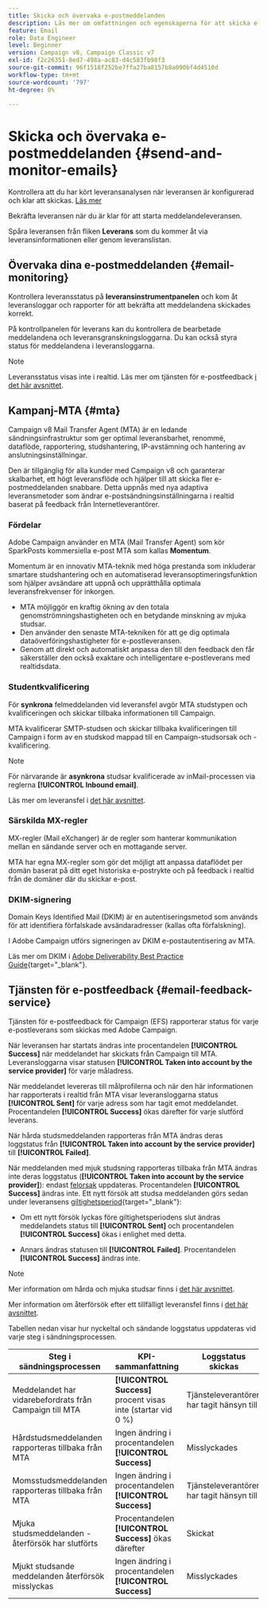 ```yaml
---
title: Skicka och övervaka e-postmeddelanden
description: Läs mer om omfattningen och egenskaperna för att skicka e-postmeddelanden med Adobe Campaign
feature: Email
role: Data Engineer
level: Beginner
version: Campaign v8, Campaign Classic v7
exl-id: f2c26351-8ed7-498a-ac83-d4c583fb98f3
source-git-commit: 96f1518f252be7ffa27ba8157b8a090bf4d4510d
workflow-type: tm+mt
source-wordcount: '797'
ht-degree: 0%

---
```



# Skicka och övervaka e-postmeddelanden  {#send-and-monitor-emails}

Kontrollera att du har kört leveransanalysen när leveransen är konfigurerad och klar att skickas. [Läs mer](delivery-analysis.md)

Bekräfta leveransen när du är klar för att starta meddelandeleveransen.

Spåra leveransen från fliken **Leverans** som du kommer åt via leveransinformationen eller genom leveranslistan.

## Övervaka dina e-postmeddelanden {#email-monitoring}

Kontrollera leveransstatus på **leveransinstrumentpanelen** och kom åt leveransloggar och rapporter för att bekräfta att meddelandena skickades korrekt.

På kontrollpanelen för leverans kan du kontrollera de bearbetade meddelandena och leveransgranskningsloggarna. Du kan också styra status för meddelandena i leveransloggarna.

>[!NOTE]
>
>Leveransstatus visas inte i realtid. Läs mer om tjänsten för e-postfeedback [i det här avsnittet](#email-feedback-service).

## Kampanj-MTA {#mta}

Campaign v8 Mail Transfer Agent (MTA) är en ledande sändningsinfrastruktur som ger optimal leveransbarhet, renommé, dataflöde, rapportering, studshantering, IP-avstämning och hantering av anslutningsinställningar.

Den är tillgänglig för alla kunder med Campaign v8 och garanterar skalbarhet, ett högt leveransflöde och hjälper till att skicka fler e-postmeddelanden snabbare. Detta uppnås med nya adaptiva leveransmetoder som ändrar e-postsändningsinställningarna i realtid baserat på feedback från Internetleverantörer.

### Fördelar

Adobe Campaign använder en MTA (Mail Transfer Agent) som kör SparkPosts kommersiella e-post MTA som kallas **Momentum**.

Momentum är en innovativ MTA-teknik med höga prestanda som inkluderar smartare studshantering och en automatiserad leveransoptimeringsfunktion som hjälper avsändare att uppnå och upprätthålla optimala leveransfrekvenser för inkorgen.

* MTA möjliggör en kraftig ökning av den totala genomströmningshastigheten och en betydande minskning av mjuka studsar.
* Den använder den senaste MTA-tekniken för att ge dig optimala dataöverföringshastigheter för e-postleveransen.
* Genom att direkt och automatiskt anpassa den till den feedback den får säkerställer den också exaktare och intelligentare e-postleverans med realtidsdata.

### Studentkvalificering

För **synkrona** felmeddelanden vid leveransfel avgör MTA studstypen och kvalificeringen och skickar tillbaka informationen till Campaign.

MTA kvalificerar SMTP-studsen och skickar tillbaka kvalificeringen till Campaign i form av en studskod mappad till en Campaign-studsorsak och -kvalificering.

>[!NOTE]
>
>För närvarande är **asynkrona** studsar kvalificerade av inMail-processen via reglerna **[!UICONTROL Inbound email]**.

Läs mer om leveransfel i [det här avsnittet](delivery-failures.md).


### Särskilda MX-regler

MX-regler (Mail eXchanger) är de regler som hanterar kommunikation mellan en sändande server och en mottagande server.

MTA har egna MX-regler som gör det möjligt att anpassa dataflödet per domän baserat på ditt eget historiska e-postrykte och på feedback i realtid från de domäner där du skickar e-post.

### DKIM-signering

Domain Keys Identified Mail (DKIM) är en autentiseringsmetod som används för att identifiera förfalskade avsändaradresser (kallas ofta förfalskning).

I Adobe Campaign utförs signeringen av DKIM e-postautentisering av MTA.

Läs mer om DKIM i [Adobe Deliverability Best Practice Guide](https://experienceleague.adobe.com/docs/deliverability-learn/deliverability-best-practice-guide/transition-process/infrastructure.html?lang=sv-SE#authentication){target="_blank"}.

## Tjänsten för e-postfeedback {#email-feedback-service}

Tjänsten för e-postfeedback för Campaign (EFS) rapporterar status för varje e-postleverans som skickas med Adobe Campaign.

När leveransen har startats ändras inte procentandelen **[!UICONTROL Success]** när meddelandet har skickats från Campaign till MTA. Leveransloggarna visar statusen **[!UICONTROL Taken into account by the service provider]** för varje måladress.

När meddelandet levereras till målprofilerna och när den här informationen har rapporterats i realtid från MTA visar leveransloggarna status **[!UICONTROL Sent]** för varje adress som har tagit emot meddelandet. Procentandelen **[!UICONTROL Success]** ökas därefter för varje slutförd leverans.

När hårda studsmeddelanden rapporteras från MTA ändras deras loggstatus från **[!UICONTROL Taken into account by the service provider]** till **[!UICONTROL Failed]**<!-- and the **[!UICONTROL Bounces + errors]** percentage is increased accordingly-->.

När meddelanden med mjuk studsning rapporteras tillbaka från MTA ändras inte deras loggstatus (**[!UICONTROL Taken into account by the service provider]**): endast [felorsak](delivery-failures.md#delivery-failure-reasons) uppdateras<!-- and the **[!UICONTROL Bounces + errors]** percentage is increased accordingly-->. Procentandelen **[!UICONTROL Success]** ändras inte. Ett nytt försök att studsa meddelanden görs sedan under leveransens [giltighetsperiod](https://experienceleague.adobe.com/docs/campaign-classic/using/sending-messages/communication-channels){target="_blank"}:

* Om ett nytt försök lyckas före giltighetsperiodens slut ändras meddelandets status till **[!UICONTROL Sent]** och procentandelen **[!UICONTROL Success]** ökas i enlighet med detta.

* Annars ändras statusen till **[!UICONTROL Failed]**. Procentandelen **[!UICONTROL Success]** <!--and **[!UICONTROL Bounces + errors]** --> ändras inte.

>[!NOTE]
>
>Mer information om hårda och mjuka studsar finns i [det här avsnittet](delivery-failures.md#delivery-failure-reasons).
>
>Mer information om återförsök efter ett tillfälligt leveransfel finns i [det här avsnittet](delivery-failures.md#retries).

Tabellen nedan visar hur nyckeltal och sändande loggstatus uppdateras vid varje steg i sändningsprocessen.

| Steg i sändningsprocessen | KPI-sammanfattning | Loggstatus skickas |
|--- |--- |--- |
| Meddelandet har vidarebefordrats från Campaign till MTA | **[!UICONTROL Success]** procent visas inte (startar vid 0 %) | Tjänsteleverantören har tagit hänsyn till |
| Hårdstudsmeddelanden rapporteras tillbaka från MTA | Ingen ändring i procentandelen **[!UICONTROL Success]** | Misslyckades |
| Momsstudsmeddelanden rapporteras tillbaka från MTA | Ingen ändring i procentandelen **[!UICONTROL Success]** | Tjänsteleverantören har tagit hänsyn till |
| Mjuka studsmeddelanden - återförsök har slutförts | Procentandelen **[!UICONTROL Success]** ökas därefter | Skickat |
| Mjukt studsande meddelanden återförsök misslyckas | Ingen ändring i procentandelen **[!UICONTROL Success]** | Misslyckades |
